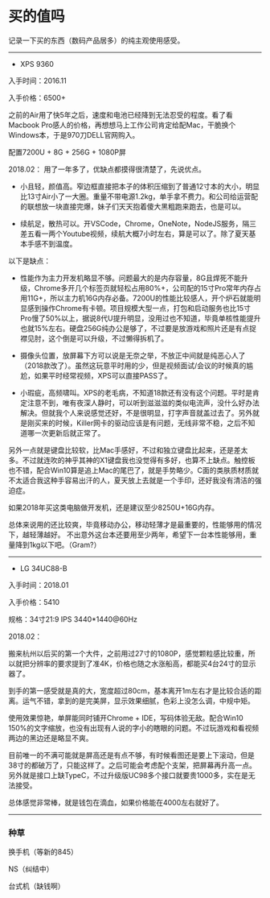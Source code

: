 买的值吗
========
记录一下买的东西（数码产品居多）的纯主观使用感受。
***
* XPS 9360

入手时间：2016.11

入手价格：6500+

之前的Air用了快5年之后，速度和电池已经降到无法忍受的程度。看了看Macbook Pro感人的价格，再想想马上工作公司肯定给配Mac，干脆换个Windows本，于是970刀DELL官网购入。

配置7200U + 8G + 256G + 1080P屏

2018.02：
用了一年多了，优缺点都摸得很清楚了，先说优点。

- 小且轻，颜值高。窄边框直接把本子的体积压缩到了普通12寸本的大小，明显比13寸Air小了一大圈。重量不带电源1.2kg，单手拿不费力。和公司给运营配的联想放一块直接完爆，妹子们天天抱着傻大黑粗跑来跑去，也是可以。

- 续航足，散热可以。开VSCode，Chrome，OneNote，NodeJS服务，隔三差五看一两个Youtube视频，续航大概7小时左右，算是可以了。除了夏天基本手感不到温度。

以下是缺点：

- 性能作为主力开发机略显不够。问题最大的是内存容量，8G且焊死不能升级，Chrome多开几个标签页就轻松占用80%+，公司配的15寸Pro常年内存占用11G+，所以主力机16G内存必备。7200U的性能比较感人，开个炉石就能明显感到操作Chrome有卡顿。项目规模大型一点，打包和启动服务也比15寸Pro慢了50%以上，据说8代U提升明显，没用过也不知道，毕竟单核性能提升也就15%左右。硬盘256G纯办公是够了，不过要是放游戏和照片还是有点捉襟见肘，这个倒是可以升级，不过懒得拆机了。

- 摄像头位置，放屏幕下方可以说是无奈之举，不放正中间就是纯恶心人了（2018款改了）。虽然这玩意平时用的少，但是视频面试/会议的时候真的尴尬，如果平时经常视频，XPS可以直接PASS了。

- 小瑕疵，高频啸叫。XPS的老毛病，不知道18款还有没有这个问题。平时是肯定注意不到，唯有夜深人静时，可以听到滋滋滋的类似电流声，没什么好办法解决。但就我个人来说感觉还好，不是很明显，打字声音就盖过去了。另外就是刚买来的时候，Killer网卡的驱动应该是有问题，无线非常不稳，之后不知道哪一次更新后就正常了。

另外一点就是键盘比较软，比Mac手感好，不过和独立键盘比起来，还是差太多。不过就连吹的神乎其神的X1键盘我也没觉得有多好，也算不上缺点。触控板也不错，配合Win10算是追上Mac的尾巴了，就是手势略少。C面的类肤质材质就不太适合我这种手容易出汗的人，夏天放上去就是一个手印，还好我没有清洁的强迫症。

如果2018年买这类电脑做开发机，还是建议至少8250U+16G内存。

总体来说用的还比较爽，毕竟移动办公，移动轻薄才是最重要的，性能够用的情况下，越轻薄越好。
不出意外这台本还要用至少两年，希望下一台本性能够用，重量降到1kg以下吧。（Gram?）

***
* LG 34UC88-B

入手时间：2018.01

入手价格：5410

规格：34寸21:9 IPS 3440*1440@60Hz

2018.02：

搬来杭州以后买的第一个大件，之前用过27寸的1080P，感觉颗粒感比较重，所以就把分辨率的要求提到了准4K，价格也随之水涨船高，都能买4台24寸的显示器了。

到手的第一感受就是真的大，宽度超过80cm，基本离开1m左右才是比较合适的距离。运气不错，拿到的是完美屏，显示效果细腻，色彩上没怎么调，中规中矩。

使用效果惊艳，单屏能同时铺开Chrome + IDE，写码体验无敌。配合Win10 150%的文字缩放，也没有出现有人说的字小的瞎眼的问题。不过玩游戏和看视频两边的黑边还是略显不爽。

目前唯一的不满可能就是屏高还是有点不够，有时候看图还是要上下滚动，但是38寸的都破万了，只能这样了。之后可能会考虑配个支架，把屏幕再升高一点。另外就是接口上缺TypeC，不过升级版UC98多个接口就要贵1000多，实在是无法接受。

总体感觉非常棒，就是钱包在滴血，如果价格能在4000左右就好了。
____
### 种草
换手机（等新的845）

NS（纠结中）

台式机（缺钱啊）

